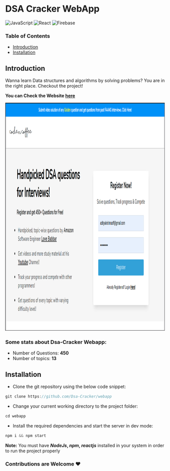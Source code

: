 # DSA Cracker WebApp

![JavaScript](https://img.shields.io/badge/-JavaScript-f7df1e?style=flat-square&logo=javascript&logoColor=black)
![React](https://img.shields.io/badge/-React-61dafb?style=flat-square&logo=react&logoColor=white)
![Firebase](https://img.shields.io/badge/-Firebase-ffca28?style=flat-square&logo=Firebase&logoColor=black)

### Table of Contents  
- [Introduction](https://github.com/Dsa-Cracker/webapp#introduction)
- [Installation](https://github.com/Dsa-Cracker/webapp#installation)

## Introduction
Wanna learn Data structures and algorithms by solving problems? You are in the right place. Checkout the project!

**You can Check the Website <a href='https://dsa-cracker.herokuapp.com/'>here</a>**

<img src='https://github.com/Dsa-Cracker/webapp/blob/main/Screenshot%20from%202021-09-13%2010-21-30.png?raw=true' width="1280" height="720"/>

### Some stats about Dsa-Cracker Webapp:
<ul>
  <li>Number of Questions: <b>450</b></li>
  <li>Number of topics: <b>13</b></li>
</ul>

## Installation
- Clone the git repository using the below code snippet:
```javascript
git clone https://github.com/Dsa-Cracker/webapp
```
- Change your current working directory to the project folder:
```javascript
cd webapp
```
- Install the required dependencies and start the server in dev mode:
```javascript
npm i && npm start
````

**Note:**
You must have **_NodeJs_, _npm_, _reactjs_** installed in your system in order to run the project properly

### Contributions are Welcome :heart:
